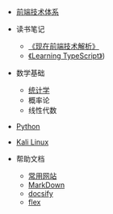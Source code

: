 - [前端技术体系](csii/Technology.md)

- 读书笔记
  - [《现在前端技术解析》](readlog/现在前端技术解析.md)
  - [《Learning TypeScript》](readlog/learningtypescript.md))
- 数学基础
  - [统计学](math/tongjixue.md)
  - 概率论
  - 线性代数
- [Python](python/home.md)

- [Kali Linux](kali/home.md)

- 帮助文档
  - [常用网站](help/utilweb.md)
  - [MarkDown](help/markdownhelp.md)
  - [docsify](help/docsifyhelp.md)
  - [flex](help/flex.md)
